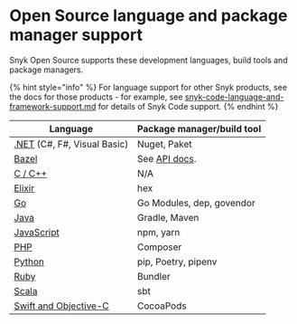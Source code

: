 # Open Source language and package manager support

Snyk Open Source supports these development languages, build tools and package managers.

{% hint style="info" %}
For language support for other Snyk products, see the docs for those products - for example, see [snyk-code-language-and-framework-support.md](../../snyk-code/snyk-code-language-and-framework-support.md "mention") for details of Snyk Code support.
{% endhint %}

| **Language**                                                         | **Package manager/build tool**                                                        |
| -------------------------------------------------------------------- | ------------------------------------------------------------------------------------- |
| [.NET](snyk-for-.net.md) (C#, F#, Visual Basic)                      | Nuget, Paket                                                                          |
| [Bazel](snyk-for-bazel.md)                                           | See [API docs](https://snyk.docs.apiary.io/#reference/test/dep-graph/test-dep-graph). |
| [C / C++](snyk-for-c-c++.md)                                         | N/A                                                                                   |
| [Elixir](snyk-for-elixir.md)                                         | hex                                                                                   |
| [Go](snyk-for-golang.md)                                             | Go Modules, dep, govendor                                                             |
| [Java](snyk-for-java-gradle-maven.md)                                | Gradle, Maven                                                                         |
| [JavaScript](snyk-for-javascript.md)                                 | npm, yarn                                                                             |
| [PHP](snyk-for-php.md)                                               | Composer                                                                              |
| [Python](snyk-for-python.md)                                         | pip, Poetry, pipenv                                                                   |
| [Ruby](snyk-for-ruby.md)                                             | Bundler                                                                               |
| [Scala](snyk-for-scala.md)                                           | sbt                                                                                   |
| [Swift and Objective-C](snyk-for-swift-and-objective-c-cocoapods.md) | CocoaPods                                                                             |
